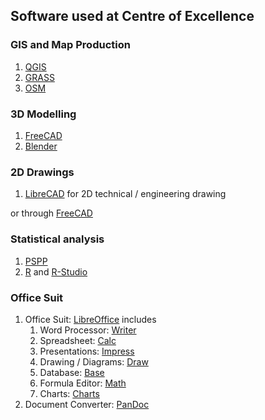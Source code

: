 ## Software used at Centre of Excellence

### GIS and Map Production

1. [QGIS](https://www.qgis.org/)
2. [GRASS](https://grass.osgeo.org/)
3. [OSM](https://www.openstreetmap.org/)

### 3D Modelling

1. [FreeCAD](https://freecadweb.org/)
2. [Blender](https://blender.org/)

### 2D Drawings

1. [LibreCAD](https://librecad.org/) for 2D technical / engineering drawing

or through [FreeCAD](https://freecadweb.org/)

### Statistical analysis

1. [PSPP](https://www.gnu.org/software/pspp/)
2. [R](https://www.r-project.org/) and [R-Studio](https://rstudio.com/)

### Office Suit

1. Office Suit: [LibreOffice](https://www.libreoffice.org/) includes
    1. Word Processor: [Writer](https://www.libreoffice.org/discover/writer/)
    2. Spreadsheet: [Calc](https://www.libreoffice.org/discover/calc/)
    3. Presentations: [Impress](https://www.libreoffice.org/discover/impress/)
    4. Drawing / Diagrams: [Draw](https://www.libreoffice.org/discover/draw/)
    5. Database: [Base](https://www.libreoffice.org/discover/base/)
    6. Formula Editor: [Math](https://www.libreoffice.org/discover/math/)
    7. Charts: [Charts](https://www.libreoffice.org/discover/charts/)
2. Document Converter: [PanDoc](https://pandoc.org/)




